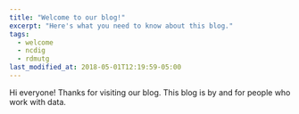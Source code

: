```yaml
---
title: "Welcome to our blog!"
excerpt: "Here's what you need to know about this blog."
tags: 
  - welcome
  - ncdig
  - rdmutg
last_modified_at: 2018-05-01T12:19:59-05:00
---
```


Hi everyone! Thanks for visiting our blog. This blog is by and for people who work with data.
